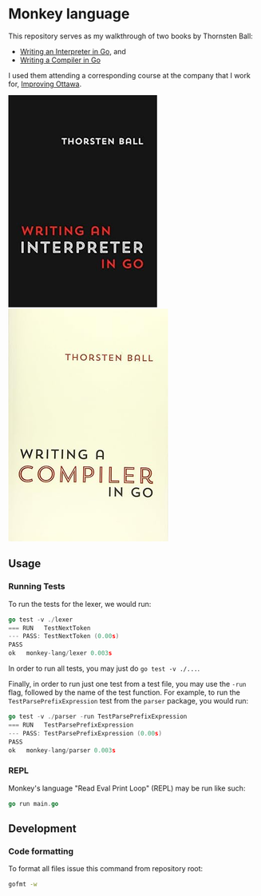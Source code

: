 # Monkey language

This repository serves as my walkthrough of two books by Thornsten Ball:

- [Writing an Interpreter in Go](https://www.amazon.ca/dp/3982016118), and
- [Writing a Compiler in Go](https://www.amazon.ca/Writing-Compiler-Go-Thorsten-Ball/dp/398201610X)

I used them attending a corresponding course at the company that I work for, [Improving Ottawa](https://www.improving.com/locations/ottawa/?region=ca).

[![Book Cover 1](images/book-cover.jpg)](https://interpreterbook.com/)
![Book Cover 2](images/book-cover-2.jpg)

## Usage

### Running Tests

To run the tests for the lexer, we would run:

```go
go test -v ./lexer
=== RUN   TestNextToken
--- PASS: TestNextToken (0.00s)
PASS
ok   monkey-lang/lexer 0.003s
```

In order to run all tests, you may just do `go test -v ./...`.

Finally, in order to run just one test from a test file, you may use the `-run` flag, followed by the name of the test function. For example, to run the `TestParsePrefixExpression` test from the `parser` package, you would run:

```go
go test -v ./parser -run TestParsePrefixExpression
=== RUN   TestParsePrefixExpression
--- PASS: TestParsePrefixExpression (0.00s)
PASS
ok   monkey-lang/parser 0.003s
```

### REPL

Monkey's language "Read Eval Print Loop" (REPL) may be run like such:

```go
go run main.go
```

## Development

### Code formatting

To format all files issue this command from repository root:

```bash
gofmt -w
```
